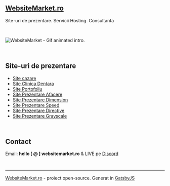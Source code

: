 ## [WebsiteMarket.ro](https://websitemarket.ro)

Site-uri de prezentare. Servicii Hosting. Consultanta

<br />

![WebsiteMarket - Gif animated intro.](https://raw.githubusercontent.com/creare-site/static/master/common/websitemarket-intro.gif)

<br />

## Site-uri de prezentare
 
 - [Site cazare](https://cazare-mamaia-nord.websitemarket.ro/)
 - [Site Clinica Dentara](https://site-clinica-dentara.websitemarket.ro/)
 - [Site Portofoliu](https://site-portofoliu.websitemarket.ro/)
 - [Site Prezentare Afacere](https://site-prezentare-afacere.websitemarket.ro/)
 - [Site Prezentare Dimension](https://site-prezentare-dimension.websitemarket.ro/)
 - [Site Prezentare Speed](https://site-prezentare-speed.websitemarket.ro/)
 - [Site Prezentare Directive](https://site-prezentare-directive.websitemarket.ro/)
 - [Site Prezentare Grayscale](https://site-prezentare-grayscale.websitemarket.ro/)

<br />

## Contact 
  
Email: **hello [ @ ] websitemarket.ro** & LIVE pe [Discord](https://discord.gg/MFRQmAk)

<br />

---
[WebsiteMarket.ro](https://websitemarket.ro) - proiect open-source. Generat in [GatsbyJS](https://www.gatsbyjs.org)
